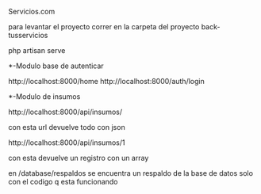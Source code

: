 Servicios.com

para levantar el proyecto correr en la carpeta del proyecto back-tusservicios

php artisan serve


*-Modulo base de autenticar

http://localhost:8000/home
http://localhost:8000/auth/login

*-Modulo de insumos

http://localhost:8000/api/insumos/

con esta url devuelve todo con json

http://localhost:8000/api/insumos/1

con esta devuelve un registro con un array

en /database/respaldos se encuentra un respaldo de la base de datos solo con el codigo q esta funcionando